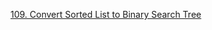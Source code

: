  [109. Convert Sorted List to Binary Search Tree](https://leetcode-cn.com/problems/convert-sorted-list-to-binary-search-tree/) 

```python

```

